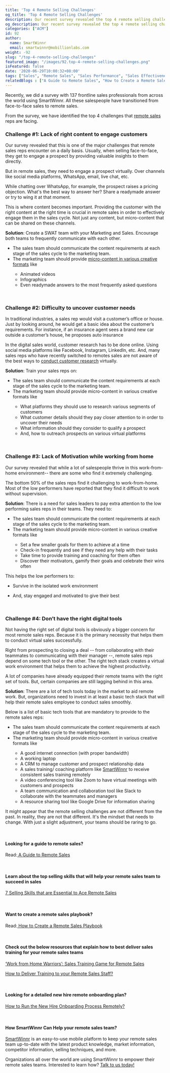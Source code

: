 ```yaml
---
title: 'Top 4 Remote Selling Challenges'
og_title: 'Top 4 Remote Selling Challenges'
description: Our recent survey revealed the top 4 remote selling challenges for a remote seller. Read about them and their solutions.
og_description: Our recent survey revealed the top 4 remote selling challenges for a remote seller. Read about them and their solutions.
categories: ["ACM"]
id: 92
author:
  name: SmartWinnr
  email: smartwinnr@mobillionlabs.com
weight: -92
slug: "/top-4-remote-selling-challenges"
featured_image: "/images/92.top-4-remote-selling-challenges.png"
isFeatured: false
date: '2020-06-29T10:00:32+08:00'
tags: ["Sales", "Remote Sales", "Sales Performance", "Sales Effectiveness"]
relatedBlogs : ["A Guide to Remote Sales", "How to Create a Remote Sales Playbook?", "Improve Employee Engagement of your Remote Teams with Gamification", "‘Work from Home Warriors’: Sales Training Game for Remote Sales Teams", "How to Deliver Training to your Remote Sales Staff?", "Drive Engagement in Remote Learning in Workplaces"]
---
```


Recently, we did a survey with 137 frontline sales professionals from across the world using SmartWinnr. All these salespeople have transitioned from face-to-face sales to remote sales. 

From the survey, we have identified the top 4 challenges that <a href="https://smartwinnr.com/post/a-guide-to-remote-sales/" target="_blank" class="ml_custom_link">remote sales</a> reps are facing. 

### **Challenge #1: Lack of right content to engage customers**

Our survey revealed that this is one of the major challenges that remote sales reps encounter on a daily basis. Usually, when selling face-to-face, they get to engage a prospect by providing valuable insights to them directly. 

But in remote sales, they need to engage a prospect virtually. Over channels like social media platforms, WhatsApp, email, live chat, etc. 

While chatting over WhatsApp, for example, the prospect raises a pricing objection. What's the best way to answer her? Share a readymade answer or try to wing it at that moment. 

<div class="ml_pro_tip ml-margin-bottom20">
  <p>This is where content becomes important. Providing the customer with the right content at the right time is crucial in remote sales in order to effectively engage them in the sales cycle.  Not just any content, but micro-content that can be shared on these channels.</p>
</div>

**Solution**: Create a SWAT team with your Marketing and Sales. Encourage both teams to frequently communicate with each other. 

<div class="ml_special_div_blog">
  <div class="ml_special_div_blog_content ml-margin-top10">
    <ul>
      <li>The sales team should communicate the content requirements at each stage of the sales cycle to the marketing team. </li>
      <li>The marketing team should provide <a href="https://www.smartwinnr.com/post/how-to-convert-a-powerpoint-presentation-into-microlearning-content/" target="_blank" class="ml_custom_link">micro-content in various creative formats</a> like</li>
      <ul>
        <li>Animated videos</li>
        <li>Infographics</li>
        <li>Even readymade answers to the most frequently asked questions</li>
      </ul>
    </ul>
  </div>
</div>

<br>

### **Challenge #2: Difficulty to uncover customer needs**

In traditional industries, a sales rep would visit a customer’s office or house. Just by looking around, he would get a basic idea about the customer’s requirements.  For instance, if an insurance agent sees a brand new car outside a customer’s house, he proposes auto insurance  

<div class="ml_pro_tip ml-margin-bottom20">
  <p>In the digital sales world, customer research has to be done online. Using social media platforms like Facebook, Instagram, LinkedIn, etc. And, many sales reps who have recently switched to remotes sales are not aware of the best ways to <a href="https://www.smartwinnr.com/post/5-best-ways-to-improve-your-customer-satisfaction-survey-rate/" target="_blank" class="ml_custom_link">conduct customer research</a> virtually.</p>
</div>

**Solution**: Train your sales reps on:

<div class="ml_special_div_blog">
  <div class="ml_special_div_blog_content ml-margin-top10">
    <ul>
      <li>The sales team should communicate the content requirements at each stage of the sales cycle to the marketing team. </li>
      <li>The marketing team should provide micro-content in various creative formats like</li>
      <ul>
        <li>What platforms they should use to research various segments of customers</li>
        <li>What customer details should they pay closer attention to in order to uncover their needs</li>
        <li>What information should they consider to qualify a prospect</li>
        <li>And, how to outreach prospects on various virtual platforms</li>
      </ul>
    </ul>
  </div>
</div>

<br>

### **Challenge #3: Lack of Motivation while working from home**

Our survey revealed that while a lot of salespeople thrive in this work-from-home environment-- there are some who find it extremely challenging.

<div class="ml_pro_tip ml-margin-bottom20">
  <p>The bottom 50% of the sales reps find it challenging to work-from-home. Most of the low performers have reported that they find it difficult to work without supervision.</p>
</div>

**Solution**: There is a need for sales leaders to pay extra attention to the low performing sales reps in their teams. They need to:

<div class="ml_special_div_blog">
  <div class="ml_special_div_blog_content ml-margin-top10">
    <ul>
      <li>The sales team should communicate the content requirements at each stage of the sales cycle to the marketing team. </li>
      <li>The marketing team should provide micro-content in various creative formats like</li>
      <ul>
        <li>Set a few smaller goals for them to achieve at a time</li>
        <li>Check-in frequently and see if they need any help with their tasks</li>
        <li>Take time to provide training and coaching for them often</li>
        <li>Discover their motivators, gamify their goals and celebrate their wins often</li>
      </ul>
    </ul>
  </div>
</div>

This helps the low performers to:

* Survive in the isolated work environment

* And, stay engaged and motivated to give their best

<br>

### **Challenge #4: Don’t have the right digital tools**

Not having the right set of digital tools is obviously a bigger concern for most remote sales reps. Because it is the primary necessity that helps them to conduct virtual sales successfully. 

<div class="ml_pro_tip ml-margin-bottom20">
  <p>Right from prospecting to closing a deal -- from collaborating with their teammates to communicating with their manager --, remote sales reps depend on some tech tool or the other. The right tech stack creates a virtual work environment that helps them to achieve the highest productivity.</p>
</div>

A lot of companies have already equipped their remote teams with the right set of tools. But, certain companies are still lagging behind in this area. 

**Solution**: There are a lot of tech tools today in the market to aid remote work. But, organizations need to invest in at least a basic tech stack that will help their remote sales employee to conduct sales smoothly. 

Below is a list of basic tech tools that are mandatory to provide to the remote sales reps:

<div class="ml_special_div_blog">
  <div class="ml_special_div_blog_content ml-margin-top10">
    <ul>
      <li>The sales team should communicate the content requirements at each stage of the sales cycle to the marketing team. </li>
      <li>The marketing team should provide micro-content in various creative formats like</li>
      <ul>
        <li>A good internet connection (with proper bandwidth)</li>
        <li>A working laptop</li>
        <li>A CRM to manage customer and prospect relationship data</li>
        <li>A sales training/ coaching platform like <a href="https://www.smartwinnr.com/product/targeted-learning/" target="_blank" class="ml_custom_link">SmartWinnr</a> to receive consistent sales training remotely</li>
        <li>A video conferencing tool like Zoom to have virtual meetings with customers and prospects</li>
        <li>A team communication and collaboration tool like Slack to collaborate with the teammates and managers</li>
        <li>A resource sharing tool like Google Drive for information sharing</li>
      </ul>
    </ul>
  </div>
</div>

It might appear that the remote selling challenges are not different from the past. In reality, they are not that different. It's the mindset that needs to change. With just a slight adjustment, your teams should be raring to go.

<br>

#### **Looking for a guide to remote sales?**

Read:<a href="https://www.smartwinnr.com/post/a-guide-to-remote-sales/" target="_blank" class="ml_custom_link"> A Guide to Remote Sales</a>

<br>

#### **Learn about the top selling skills that will help your remote sales team to succeed in sales**

<a href="https://smartwinnr.com/post/7-selling-skills-that-are-essential-to-ace-remote-sales/" target="_blank" class="ml_custom_link">7 Selling Skills that are Essential to Ace Remote Sales</a>

<br>

#### **Want to create a remote sales playbook?**

Read:<a href="https://smartwinnr.com/post/how-to-create-a-remote-sales-playbook/" target="_blank" class="ml_custom_link"> How to Create a Remote Sales Playbook</a>

<br>

#### **Check out the below resources that explain how to best deliver sales training for your remote sales teams**

<a href="https://www.smartwinnr.com/post/work-from-home-warriors-sales-training-game-for-remote-sales-teams/" target="_blank" class="ml_custom_link">‘Work from Home Warriors’: Sales Training Game for Remote Sales </a>

<a href="https://www.smartwinnr.com/post/how-to-deliver-training-to-your-remote-sales-staff/" target="_blank" class="ml_custom_link">How to Deliver Training to your Remote Sales Staff?</a>

<br>

#### **Looking for a detailed new hire remote onboarding plan?**

<a href="https://smartwinnr.com/post/how-to-run-the-new-hire-onboarding-process-remotely/" target="_blank" class="ml_custom_link">How to Run the New Hire Onboarding Process Remotely?</a>

<br>

#### **How SmartWinnr Can Help your remote sales team?**

<a href="https://www.smartwinnr.com/" target="_blank" class="ml_custom_link">SmartWinnr</a> is an easy-to-use mobile platform to keep your remote sales team up-to-date with the latest product knowledge, market information, competitor information, selling techniques, and more.

Organizations all over the world are using SmartWinnr to empower their remote sales teams. Interested to learn how? <a href="https://www.smartwinnr.com/request-demo/" target="_blank" class="ml_custom_link">Talk to us today!</a>
